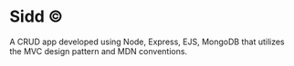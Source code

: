 # Sidd &copy;
A CRUD app developed using Node, Express, EJS, MongoDB that utilizes the MVC design pattern and MDN conventions. 
